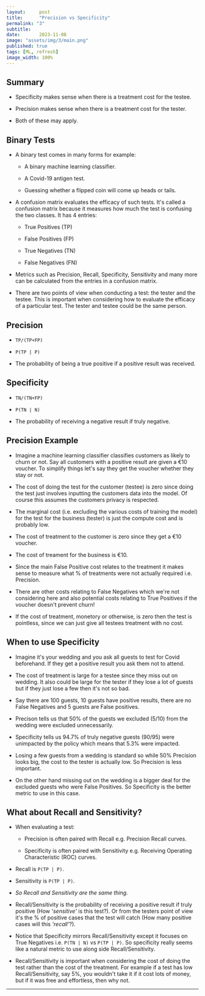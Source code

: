 ```yaml
---
layout:     post
title:      "Precision vs Specificity"
permalink: "3"
subtitle:   
date:       2023-11-08
image: "assets/img/3/main.png"
published: true
tags: [ML, refresh]
image_width: 100%
---
```


## Summary

* Specificity makes sense when there is a treatment cost for the testee.

* Precision makes sense when there is a treatment cost for the tester.

* Both of these may apply.

## Binary Tests

* A binary test comes in many forms for example:

  * A binary machine learning classifier.

  * A Covid-19 antigen test.

  * Guessing whether a flipped coin will come up heads or tails.

* A confusion matrix evaluates the efficacy of such tests. It's called a confusion matrix because it measures how much the test is confusing the two classes. It has 4 entries:

  * True Positives (TP)

  * False Positives (FP)

  * True Negatives (TN)

  * False Negatives (FN)

* Metrics such as Precision, Recall, Specificity, Sensitivity and many more can be calculated from the entries in a confusion matrix.

* There are two points of view when conducting a test: the tester and the testee. This is important when considering how to evaluate the efficacy of a particular test. The tester and testee could be the same person.

## Precision
* `TP/(TP+FP)`

* `P(TP | P)` 

* The probability of being a true positive if a positive result was received.

## Specificity 
* `TN/(TN+FP)` 

* `P(TN | N)`

* The probability of receiving a negative result if truly negative.

## Precision Example
* Imagine a machine learning classifier classifies customers as likely to churn or not. Say all customers with a positive result are given a €10 voucher. To simplify things let's say they get the voucher whether they stay or not.

* The cost of doing the test for the customer (testee) is zero since doing the test just involves inputting the customers data into the model. Of course this assumes the customers privacy is respected.

* The marginal cost (i.e. excluding the various costs of training the model) for the test for the business (tester) is just the compute cost and is probably low.

* The cost of treatment to the customer is zero since they get a €10 voucher.

* The cost of treament for the business is €10.

* Since the main False Positive cost relates to the treatment it makes sense to measure what % of treatments were not actually required i.e. Precision.

* There are other costs relating to False Negatives which we're not considering here and also potential costs relating to True Positives if the voucher doesn't prevent churn!

* If the cost of treatment, monetory or otherwise, is zero then the test is pointless, since we can just give all testees treatment with no cost.

## When to use Specificity
* Imagine it's your wedding and you ask all guests to test for Covid beforehand. If they get a positive result you ask them not to attend.

* The cost of treatment is large for a testee since they miss out on wedding. It also could be large for the tester if they lose a lot of guests but if they just lose a few then it's not so bad.

* Say there are 100 guests, 10 guests have positive results, there are no False Negatives and 5 guests are False positives. 

* Precison tells us that 50% of the guests we excluded (5/10) from the wedding were excluded unnecessarily.

* Specificity tells us 94.7% of truly negative guests (90/95) were unimpacted by the policy which means that 5.3% were impacted. 

* Losing a few guests from a wedding is standard so while 50% Precision looks big, the cost to the tester is actually low. So Precision is less important.

* On the other hand missing out on the wedding is a bigger deal for the excluded guests who were False Positives. So Specificity is the better metric to use in this case.

## What about Recall and Sensitivity?

* When evaluating a test:

  - Precision is often paired with Recall e.g. Precision Recall curves.

  - Specificity is often paired with Sensitivity e.g. Receiving Operating Characteristic (ROC) curves.

* Recall is `P(TP | P)`.

* Sensitivity is `P(TP | P)`.

* _So Recall and Sensitivity are the same thing._

* Recall/Sensitivity is the probability of receiving a positive result if truly positive (How _'sensitive'_ is this test?). Or from the testers point of view it's the % of positive cases that the test will catch (How many positive cases will this _'recall'_?).

* Notice that Specificity mirrors Recall/Sensitivity except it focuses on True Negatives i.e. `P(TN | N)` vs `P(TP | P)`. So specificity really seems like a natural metric to use along side Recall/Sensitivity.

* Recall/Sensitivity is important when considering the cost of doing the test rather than the cost of the treatment. For example if a test has low Recall/Sensitivity, say 5%, you wouldn't take it if it cost lots of money, but if it was free and effortless, then why not. 

_____